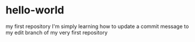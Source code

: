 # hello-world
my first repository
I'm simply learning how to update a commit message to my edit branch of my very first repository
